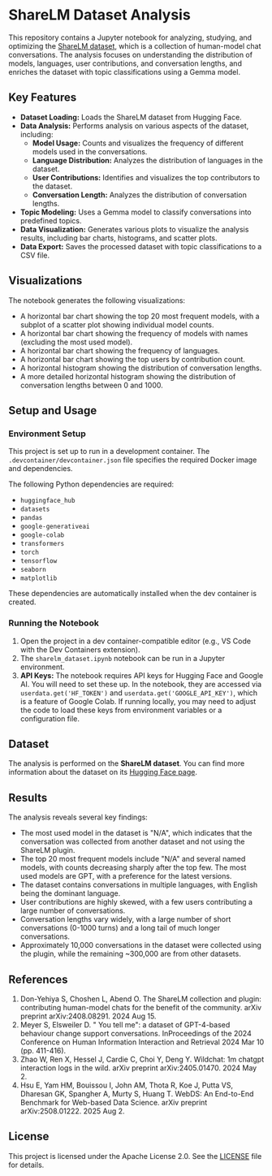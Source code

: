 # ShareLM Dataset Analysis

This repository contains a Jupyter notebook for analyzing, studying, and optimizing the [ShareLM dataset](https://huggingface.co/datasets/shachardon/ShareLM), which is a collection of human-model chat conversations. The analysis focuses on understanding the distribution of models, languages, user contributions, and conversation lengths, and enriches the dataset with topic classifications using a Gemma model.

## Key Features

*   **Dataset Loading:** Loads the ShareLM dataset from Hugging Face.
*   **Data Analysis:** Performs analysis on various aspects of the dataset, including:
    *   **Model Usage:** Counts and visualizes the frequency of different models used in the conversations.
    *   **Language Distribution:** Analyzes the distribution of languages in the dataset.
    *   **User Contributions:** Identifies and visualizes the top contributors to the dataset.
    *   **Conversation Length:** Analyzes the distribution of conversation lengths.
*   **Topic Modeling:** Uses a Gemma model to classify conversations into predefined topics.
*   **Data Visualization:** Generates various plots to visualize the analysis results, including bar charts, histograms, and scatter plots.
*   **Data Export:** Saves the processed dataset with topic classifications to a CSV file.

## Visualizations

The notebook generates the following visualizations:

*   A horizontal bar chart showing the top 20 most frequent models, with a subplot of a scatter plot showing individual model counts.
*   A horizontal bar chart showing the frequency of models with names (excluding the most used model).
*   A horizontal bar chart showing the frequency of languages.
*   A horizontal bar chart showing the top users by contribution count.
*   A horizontal histogram showing the distribution of conversation lengths.
*   A more detailed horizontal histogram showing the distribution of conversation lengths between 0 and 1000.

## Setup and Usage

### Environment Setup

This project is set up to run in a development container. The `.devcontainer/devcontainer.json` file specifies the required Docker image and dependencies.

The following Python dependencies are required:
* `huggingface_hub`
* `datasets`
* `pandas`
* `google-generativeai`
* `google-colab`
* `transformers`
* `torch`
* `tensorflow`
* `seaborn`
* `matplotlib`

These dependencies are automatically installed when the dev container is created.

### Running the Notebook

1.  Open the project in a dev container-compatible editor (e.g., VS Code with the Dev Containers extension).
2.  The `sharelm_dataset.ipynb` notebook can be run in a Jupyter environment.
3.  **API Keys:** The notebook requires API keys for Hugging Face and Google AI. You will need to set these up. In the notebook, they are accessed via `userdata.get('HF_TOKEN')` and `userdata.get('GOOGLE_API_KEY')`, which is a feature of Google Colab. If running locally, you may need to adjust the code to load these keys from environment variables or a configuration file.

## Dataset

The analysis is performed on the **ShareLM dataset**. You can find more information about the dataset on its [Hugging Face page](https://huggingface.co/datasets/shachardon/ShareLM).

## Results

The analysis reveals several key findings:

*   The most used model in the dataset is "N/A", which indicates that the conversation was collected from another dataset and not using the ShareLM plugin.
*   The top 20 most frequent models include "N/A" and several named models, with counts decreasing sharply after the top few. The most used models are GPT, with a preference for the latest versions.
*   The dataset contains conversations in multiple languages, with English being the dominant language.
*   User contributions are highly skewed, with a few users contributing a large number of conversations.
*   Conversation lengths vary widely, with a large number of short conversations (0-1000 turns) and a long tail of much longer conversations.
*   Approximately 10,000 conversations in the dataset were collected using the plugin, while the remaining ~300,000 are from other datasets.

## References

1.  Don-Yehiya S, Choshen L, Abend O. The ShareLM collection and plugin: contributing human-model chats for the benefit of the community. arXiv preprint arXiv:2408.08291. 2024 Aug 15.
2.  Meyer S, Elsweiler D. " You tell me": a dataset of GPT-4-based behaviour change support conversations. InProceedings of the 2024 Conference on Human Information Interaction and Retrieval 2024 Mar 10 (pp. 411-416).
3.  Zhao W, Ren X, Hessel J, Cardie C, Choi Y, Deng Y. Wildchat: 1m chatgpt interaction logs in the wild. arXiv preprint arXiv:2405.01470. 2024 May 2.
4.  Hsu E, Yam HM, Bouissou I, John AM, Thota R, Koe J, Putta VS, Dharesan GK, Spangher A, Murty S, Huang T. WebDS: An End-to-End Benchmark for Web-based Data Science. arXiv preprint arXiv:2508.01222. 2025 Aug 2.

## License

This project is licensed under the Apache License 2.0. See the [LICENSE](LICENSE) file for details.
